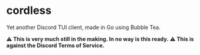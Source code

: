# cordless
Yet another Discord TUI client, made in Go using Bubble Tea.

**⚠️ This is very much still in the making. In no way is this ready.**
**⚠️ This is against the Discord Terms of Service.**
